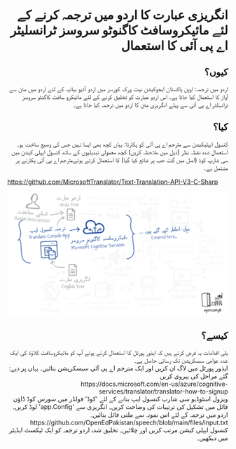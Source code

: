 <h1 align="right">انگریزی عبارت کا اردو میں ترجمہ کرنے کے لئے مائیکروسافٹ کاگنوٹو سروسز ٹرانسلیٹر اے پی آئی کا استعمال</h1>
<h2 align="right">کیوں؟</h2>
<p align="right">
اردو میں ترجمہ: اوپن پاکستان ایجوکیشن نیٹ ورک کورسز میں اردو آڈیو بیانیہ کے لئے اردو میں متن سے آواز کا استعمال کیا جاتا ہے۔ اس اردو عبارت کو تخلیق کرنے کے لئے مائیکرو سافٹ کاگنٹو سروسز ٹرانسلٹر اے پی آئی سے پہلے انگریزی متن کا اردو میں ترجمہ کیا جاتا ہے۔ 
</p>
<h2 align="right">کیا؟</h2>
<p align="right">
کنسول ایپلیکیشن سے مترجم اے پی آئی کو پکارنا: یہاں کچھ بھی ایسا نہیں جس کی وصیع ساخت ہو۔ استعمال شدہ نقطہ نظر (ذیل میں ملاحظہ کریں) کچھ معمولی تبدیلیوں کے ساتھ کنسول ایپلی کیشن میں سی شارپ کوڈ (اصل میں گٹ حب پر شائع کیا گیا) کا استعمال کرتے ہوئےمترجم اے پی آئی پکارنے پر مشتمل ہے۔ 

https://github.com/MicrosoftTranslator/Text-Translation-API-V3-C-Sharp
</p>
<a target="_blank" rel="noopener noreferrer" href="files/OPEN-TranslatorConsoleApp.png"><img src="files/OPEN-TranslatorConsoleApp.png" alt="OPEN Tranlate Console App" style="max-width:100%;"></a>
<h2 align="right">کیسے؟</h2>
<p align="right">
یلی اقدامات یہ فرض کرتے ہیں کہ ایذور پورٹل کا استعمال کرتے ہوئے آپ کو مائیکروسافٹ کلاؤڈ کی ایک عدد عوامی سبسکرپشن تک رسائی حاصل ہے۔ 
<br />
:ایذور پورٹل میں لاگ ان کریں اور ایک مترجم اے پی آئی سبسکرپشن بنائیں۔ یہاں پر دیے گئے مراحل کی پیروی کریں
<br />
https://docs.microsoft.com/en-us/azure/cognitive-services/translator/translator-how-to-signup
<br />
ویزول اسٹوڈیو سی شارپ کنسول ایپ بنانے کے لئے 'کوڈ' فولڈر میں سورس کوڈ ڈاؤن لوڈ کریں۔  
'app.Config' فائل میں تشکیل کی ترتیبات کی وضاحت کریں۔
انگریزی سے اردو میں ترجمہ کے لئے اس نمونہ سے ملتی فائل بنائیں۔ 
<br />
https://github.com/OpenEdPakistan/speech/blob/main/files/input.txt
<br />
کنسول ایپلی کیشن مرتب کریں اور چلائیں۔
تخلیق شدہ اردو ترجمہ کو ایک ٹیکسٹ ایڈیٹر میں دیکھیں۔ 
</p>
